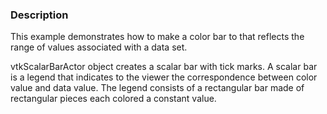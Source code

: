 ### Description

This example demonstrates how to make a color bar to that reflects the range of values associated with a data set.

vtkScalarBarActor object creates a scalar bar with tick marks. A scalar bar is a legend that indicates to the viewer the correspondence between color value and data value. The legend consists of a rectangular bar made of rectangular pieces each colored a constant value.
